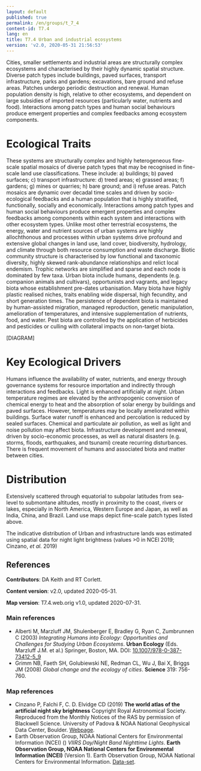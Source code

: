```yaml
---
layout: default
published: true
permalink: /en/groups/t_7_4
content-id: T7.4
lang: en
title: T7.4 Urban and industrial ecosystems
version: 'v2.0, 2020-05-31 21:56:53'
---
```


Cities, smaller settlements and industrial areas are structurally complex ecosystems and characterised by their highly dynamic spatial structure. Diverse patch types include buildings, paved surfaces, transport infrastructure, parks and gardens; excavations, bare ground and refuse areas. Patches undergo periodic destruction and renewal. Human population density is high, relative to other ecosystems, and dependent on large subsidies of imported resources (particularly water, nutrients and food). Interactions among patch types and human social behaviours produce emergent properties and complex feedbacks among ecosystem components.

# Ecological Traits
 
These systems are structurally complex and highly heterogeneous fine-scale spatial mosaics of diverse patch types that may be recognised in fine-scale land use classifications. These include: a) buildings; b) paved surfaces; c) transport infrastructure: d) treed areas; e) grassed areas; f) gardens; g) mines or quarries; h) bare ground; and i) refuse areas. Patch mosaics are dynamic over decadal time scales and driven by socio-ecological feedbacks and a human population that is highly stratified, functionally, socially and economically. Interactions among patch types and human social behaviours produce emergent properties and complex feedbacks among components within each system and interactions with other ecosystem types. Unlike most other terrestrial ecosystems, the energy, water and nutrient sources of urban systems are highly allochthonous and processes within urban systems drive profound and extensive global changes in land use, land cover, biodiversity, hydrology, and climate through both resource consumption and waste discharge. Biotic community structure is characterised by low functional and taxonomic diversity, highly skewed rank-abundance relationships and relict local endemism. Trophic networks are simplified and sparse and each node is dominated by few taxa. Urban biota include humans, dependents (e.g. companion animals and cultivars), opportunists and vagrants, and legacy biota whose establishment pre-dates urbanisation. Many biota have highly plastic realised niches, traits enabling wide dispersal, high fecundity, and short generation times. The persistence of dependent biota is maintained by human-assisted migration, managed reproduction, genetic manipulation, amelioration of temperatures, and intensive supplementation of nutrients, food, and water. Pest biota are controlled by the application of herbicides and pesticides or culling with collateral impacts on non-target biota.

[DIAGRAM]

# Key Ecological Drivers
 
Humans influence the availability of water, nutrients, and energy through governance systems for resource importation and indirectly through interactions and feedbacks. Light is enhanced artificially at night. Urban temperature regimes are elevated by the anthropogenic conversion of chemical energy to heat and the absorption of solar energy by buildings and paved surfaces. However, temperatures may be locally ameliorated within buildings. Surface water runoff is enhanced and percolation is reduced by sealed surfaces. Chemical and particulate air pollution, as well as light and noise pollution may affect biota. Infrastructure development and renewal, driven by socio-economic processes, as well as natural disasters (e.g. storms, floods, earthquakes, and tsunami) create recurring disturbances. There is frequent movement of humans and associated biota and matter between cities.
 
# Distribution
 
Extensively scattered through equatorial to subpolar latitudes from sea-level to submontane altitudes, mostly in proximity to the coast, rivers or lakes, especially in North America, Western Europe and Japan, as well as India, China, and Brazil. Land use maps depict fine-scale patch types listed above.

The indicative distribution of Urban and infrastructure lands was estimated using spatial data for night light brightness (values >0 in NCEI 2019; Cinzano, _et al._  2019)

## References

**Contributors**: DA Keith and RT Corlett.

**Content version**: v2.0, updated 2020-05-31.

**Map version**: T7.4.web.orig v1.0, updated 2020-07-31.

### Main references
* Alberti M, Marzluff JM, Shulenberger E, Bradley G, Ryan C, Zumbrunnen C  (2003) *Integrating Humans into Ecology: Opportunities and Challenges for Studying Urban Ecosystems*. **Urban Ecology** (Eds. Marzluff J.M. et al.) Springer, Boston, MA. DOI: [10.1007/978-0-387-73412-5_9](http://doi.org/10.1007/978-0-387-73412-5_9)
* Grimm NB, Faeth SH, Golubiewski NE, Redman CL, Wu J, Bai X, Briggs JM  (2008) *Global change and the ecology of cities*. **Science** 319: 756-760.

### Map references
* Cinzano P, Falchi F, C. D. Elvidge CD  (2019) **The world atlas of the artificial night sky brightness** Copyright Royal Astronomical Society. Reproduced from the Monthly Notices of the RAS by permission of Blackwell Science. University of Padova & NOAA National Geophysical Data Center, Boulder. [Webpage](http://www.inquinamentoluminoso.it/worldatlas/pages/fig1.htm).
* Earth Observation Group, NOAA National Centers for Environmental Information (NCEI) () *VIIRS Day/Night Band Nighttime Lights*. **Earth Observation Group, NOAA National Centers for Environmental Information (NCEI)** (Version 1). Earth Observation Group, NOAA National Centers for Environmental Information. [Data-set]( https://eogdata.mines.edu/download_dnb_composites.html).
